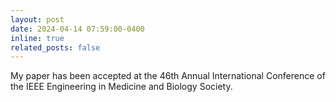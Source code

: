 ```yaml
---
layout: post
date: 2024-04-14 07:59:00-0400
inline: true
related_posts: false
---
```


My paper has been accepted at the 46th Annual International Conference of the IEEE Engineering in Medicine and Biology Society.
